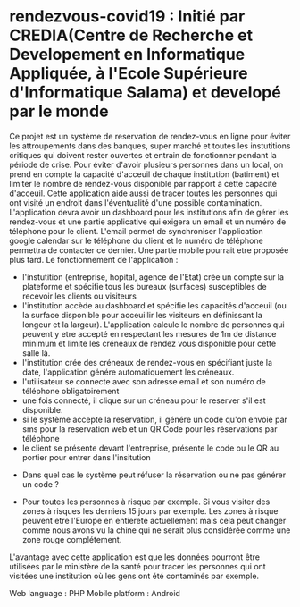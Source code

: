 # rendezvous-covid19 : Initié par CREDIA(Centre de Recherche et Developement en Informatique Appliquée, à l'Ecole Supérieure d'Informatique Salama) et developé par le monde
Ce projet est un système de reservation de rendez-vous en ligne pour éviter les attroupements dans des banques, super marché et toutes les instutitions critiques qui doivent rester ouvertes et entrain de fonctionner pendant la période de crise. Pour éviter d'avoir plusieurs personnes dans un local, on prend en compte la capacité d'acceuil de chaque institution (batiment) et limiter le nombre de rendez-vous disponible par rapport à cette capacité d'acceuil. Cette application aide aussi de tracer toutes les personnes qui ont visité un endroit dans l'éventualité d'une possible contamination.
L'application devra avoir un dashboard pour les institutions afin de gérer les rendez-vous et une partie applicative qui exigera un email et un numéro de téléphone pour le client. L'email permet de synchroniser l'application google calendar sur le téléphone du client et le numéro de téléphone permettra de contacter ce dernier.
Une partie mobile pourrait etre proposée plus tard.
Le fonctionnement de l'application :
- l'instutition (entreprise, hopital, agence de l'Etat) crée un compte sur la plateforme et spécifie tous les bureaux (surfaces) susceptibles de recevoir les clients ou visiteurs
- l'institution accède au dashboard et spécifie les capacités d'acceuil (ou la surface disponible pour acceuillir les visiteurs en définissant la longeur et la largeur). L'application calcule le nombre de personnes qui peuvent y etre accepté en respectant les mesures de 1m de distance minimum et limite les créneaux de rendez vous disponible pour cette salle là.
- l'institution crée des créneaux de rendez-vous en spécifiant juste la date, l'application génére automatiquement les créneaux.
- l'utilisateur se connecte avec son adresse email et son numéro de téléphone obligatoirement
- une fois connecté, il clique sur un créneau pour le reserver s'il est disponible. 
- si le système accepte la reservation, il génére un code qu'on envoie par sms pour la reservation web et un QR Code pour les réservations par téléphone
- le client se présente devant l'entreprise, présente le code ou le QR au portier pour entrer dans l'insitution
* Dans quel cas le système peut réfuser la réservation ou ne pas générer un code ?
- Pour toutes les personnes à risque par exemple. Si vous visiter des zones à risques les derniers 15 jours par exemple. Les zones à risque peuvent etre l'Europe en entierete actuellement mais cela peut changer comme nous avons vu la chine qui ne serait plus considérée comme une zone rouge complétement.

L'avantage avec cette application est que les données pourront être utilisées par le ministère de la santé pour tracer les personnes qui ont visitées une institution où les gens ont été contaminés par exemple.

Web language : PHP
Mobile platform : Android
